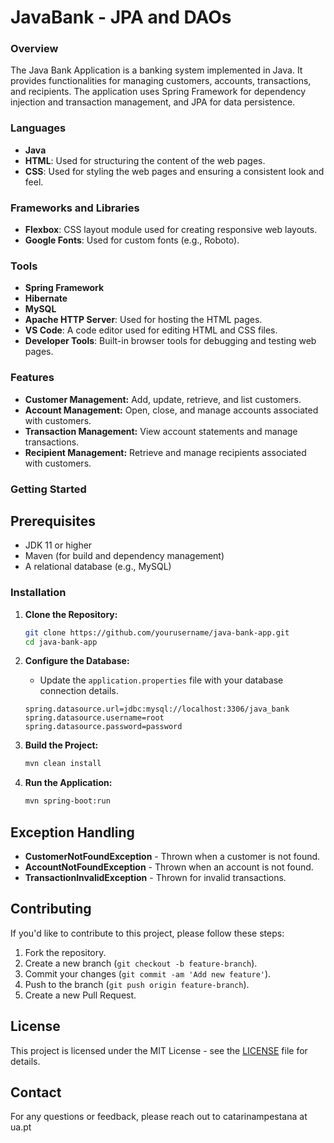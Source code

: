 # JavaBank - JPA and DAOs


### Overview

The Java Bank Application is a banking system implemented in Java. It provides functionalities for managing customers, accounts, transactions, and recipients. The application uses Spring Framework for dependency injection and transaction management, and JPA for data persistence.

### Languages
- **Java**
- **HTML**: Used for structuring the content of the web pages.
- **CSS**: Used for styling the web pages and ensuring a consistent look and feel.

### Frameworks and Libraries

- **Flexbox**: CSS layout module used for creating responsive web layouts.
- **Google Fonts**: Used for custom fonts (e.g., Roboto).

### Tools
- **Spring Framework**
- **Hibernate**
- **MySQL**
- **Apache HTTP Server**: Used for hosting the HTML pages.
- **VS Code**: A code editor used for editing HTML and CSS files.
- **Developer Tools**: Built-in browser tools for debugging and testing web pages.

### Features

- **Customer Management:** Add, update, retrieve, and list customers.
- **Account Management:** Open, close, and manage accounts associated with customers.
- **Transaction Management:** View account statements and manage transactions.
- **Recipient Management:** Retrieve and manage recipients associated with customers.

### Getting Started

## Prerequisites

- JDK 11 or higher
- Maven (for build and dependency management)
- A relational database (e.g., MySQL)

### Installation

1. **Clone the Repository:**

    ```bash
    git clone https://github.com/yourusername/java-bank-app.git
    cd java-bank-app
    ```

2. **Configure the Database:**

    - Update the `application.properties` file with your database connection details.

    ```properties
    spring.datasource.url=jdbc:mysql://localhost:3306/java_bank
    spring.datasource.username=root
    spring.datasource.password=password
    ```

3. **Build the Project:**

    ```bash
    mvn clean install
    ```

4. **Run the Application:**

    ```bash
    mvn spring-boot:run
    ```

## Exception Handling

- **CustomerNotFoundException** - Thrown when a customer is not found.
- **AccountNotFoundException** - Thrown when an account is not found.
- **TransactionInvalidException** - Thrown for invalid transactions.

## Contributing

If you'd like to contribute to this project, please follow these steps:

1. Fork the repository.
2. Create a new branch (`git checkout -b feature-branch`).
3. Commit your changes (`git commit -am 'Add new feature'`).
4. Push to the branch (`git push origin feature-branch`).
5. Create a new Pull Request.

## License

This project is licensed under the MIT License - see the [LICENSE](LICENSE) file for details.

## Contact

For any questions or feedback, please reach out to catarinampestana at ua.pt

